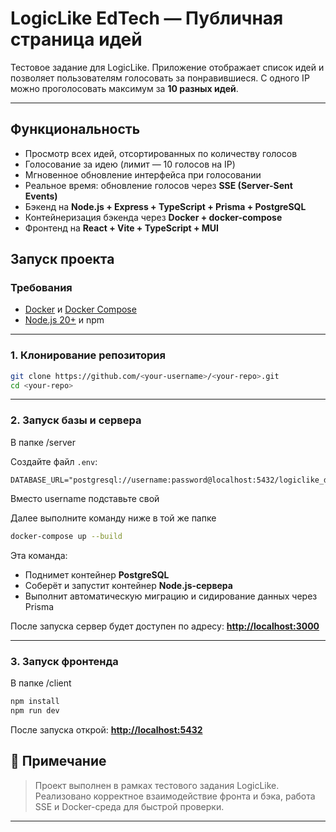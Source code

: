 # LogicLike EdTech — Публичная страница идей

Тестовое задание для LogicLike.
Приложение отображает список идей и позволяет пользователям голосовать за понравившиеся.
С одного IP можно проголосовать максимум за **10 разных идей**.

---

## Функциональность

* Просмотр всех идей, отсортированных по количеству голосов
* Голосование за идею (лимит — 10 голосов на IP)
* Мгновенное обновление интерфейса при голосовании
* Реальное время: обновление голосов через **SSE (Server-Sent Events)**
* Бэкенд на **Node.js + Express + TypeScript + Prisma + PostgreSQL**
* Контейнеризация бэкенда через **Docker + docker-compose**
* Фронтенд на **React + Vite + TypeScript + MUI**

## Запуск проекта

### Требования

* [Docker](https://www.docker.com/) и [Docker Compose](https://docs.docker.com/compose/)
* [Node.js 20+](https://nodejs.org/en/) и npm

---

### 1. Клонирование репозитория

```bash
git clone https://github.com/<your-username>/<your-repo>.git
cd <your-repo>
```

---

### 2. Запуск базы и сервера

В папке /server

Создайте файл `.env`:

```env
DATABASE_URL="postgresql://username:password@localhost:5432/logiclike_db"
```

Вместо username подставьте свой

Далее выполните команду ниже в той же папке

```bash
docker-compose up --build
```

Эта команда:

* Поднимет контейнер **PostgreSQL**
* Соберёт и запустит контейнер **Node.js-сервера**
* Выполнит автоматическую миграцию и сидирование данных через Prisma

После запуска сервер будет доступен по адресу:
 **[http://localhost:3000](http://localhost:3000)**

---

### 3. Запуск фронтенда

В папке /client

```bash
npm install
npm run dev
```

После запуска открой:
 **[http://localhost:5432](http://localhost:5432)**

## 💬 Примечание

> Проект выполнен в рамках тестового задания LogicLike.
> Реализовано корректное взаимодействие фронта и бэка, работа SSE и Docker-среда для быстрой проверки.

---
